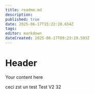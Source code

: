```yaml
---
title: readme.md
description: 
published: true
date: 2025-06-17T15:22:28.654Z
tags: 
editor: markdown
dateCreated: 2025-06-17T09:23:19.593Z
---
```


# Header
Your content here

ceci zst un test
Test V2
32

